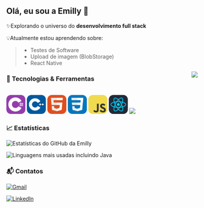 ## Olá, eu sou a Emilly 👋

✨Explorando o universo do **desenvolvimento full stack**

💡Atualmente estou aprendendo sobre:
> - Testes de Software
> - Upload de imagem (BlobStorage)
> - React Native
  
<img align="right" height="250" src="https://github.com/user-attachments/assets/12c9588c-37fe-4368-9e97-e22a91e926b8" />

### 🚀 Tecnologias & Ferramentas
<div style="display: inline_block"><br/>

<img height="50" src="https://raw.githubusercontent.com/tandpfun/skill-icons/65dea6c4eaca7da319e552c09f4cf5a9a8dab2c8/icons/CS.svg"/>
<img height="50" src="https://raw.githubusercontent.com/tandpfun/skill-icons/65dea6c4eaca7da319e552c09f4cf5a9a8dab2c8/icons/CPP.svg" />
<img height="50" src="https://raw.githubusercontent.com/tandpfun/skill-icons/65dea6c4eaca7da319e552c09f4cf5a9a8dab2c8/icons/HTML.svg" />
<img height="50" src="https://raw.githubusercontent.com/tandpfun/skill-icons/65dea6c4eaca7da319e552c09f4cf5a9a8dab2c8/icons/CSS.svg" />
<img height="50" src="https://raw.githubusercontent.com/tandpfun/skill-icons/65dea6c4eaca7da319e552c09f4cf5a9a8dab2c8/icons/JavaScript.svg" />
<img height="50" src="https://raw.githubusercontent.com/tandpfun/skill-icons/65dea6c4eaca7da319e552c09f4cf5a9a8dab2c8/icons/React-Dark.svg" />
 <img height="50" src="https://cdn.jsdelivr.net/gh/devicons/devicon@latest/icons/reactnative/reactnative-original-wordmark.svg" />
          
</div>



### 📈 Estatísticas
<img 
     src="https://github-readme-stats.vercel.app/api?username=eoliveiraa&show_icons=true&theme=radical" 
     alt="Estatísticas do GitHub da Emilly"
     height="180em"
/>
<br/>

<img 
     src="https://github-readme-stats.vercel.app/api/top-langs/?username=eoliveiraa&layout=compact&theme=radical&langs_count=8" 
     alt="Linguagens mais usadas incluindo Java"
     height="180em"
/>
<br/>


### 📬 Contatos
[![Gmail](https://img.shields.io/badge/Gmail-D14836?style=for-the-badge&logo=gmail&logoColor=white)](mailto:eoliveiraadev@gmail.com)

[![LinkedIn](https://img.shields.io/badge/LinkedIn-0077B5?style=for-the-badge&logo=linkedin&logoColor=white)](https://www.linkedin.com/in/eoliveiraa)


